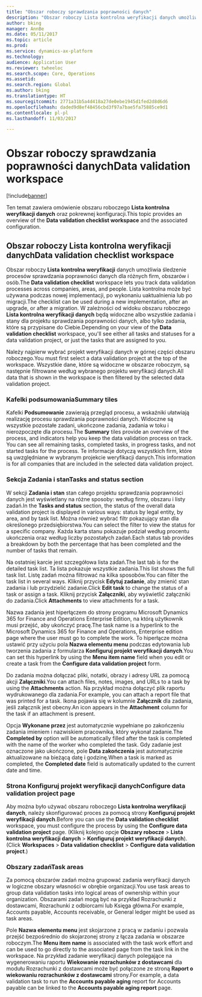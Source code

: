 ```yaml
---
title: "Obszar roboczy sprawdzania poprawności danych"
description: "Obszar roboczy Lista kontrolna weryfikacji danych umożliwia śledzenie procesów sprawdzania poprawności danych dla różnych firm, obszarów i osób. Lista kontrolna może być używana podczas nowej implementacji, po wykonaniu uaktualnienia lub po migracji."
author: bking
manager: AnnBe
ms.date: 05/11/2017
ms.topic: article
ms.prod: 
ms.service: dynamics-ax-platform
ms.technology: 
audience: Application User
ms.reviewer: twheeloc
ms.search.scope: Core, Operations
ms.assetid: 
ms.search.region: Global
ms.author: bking
ms.translationtype: HT
ms.sourcegitcommit: 2771a31b5a4d418a27de0ebe1945d1fed2d8d6d6
ms.openlocfilehash: daded9d8ef48456cbd3f97a7bae5fa75885ce9d1
ms.contentlocale: pl-pl
ms.lasthandoff: 11/03/2017

---
```


# <a name="data-validation-workspace"></a><span data-ttu-id="d65d4-104">Obszar roboczy sprawdzania poprawności danych</span><span class="sxs-lookup"><span data-stu-id="d65d4-104">Data validation workspace</span></span>

[!include[banner](../includes/banner.md)]


<span data-ttu-id="d65d4-105">Ten temat zawiera omówienie obszaru roboczego **Lista kontrolna weryfikacji danych** oraz pokrewnej konfiguracji.</span><span class="sxs-lookup"><span data-stu-id="d65d4-105">This topic provides an overview of the **Data validation checklist workspace** and the associated configuration.</span></span>

## <a name="data-validation-checklist-workspace"></a><span data-ttu-id="d65d4-106">Obszar roboczy Lista kontrolna weryfikacji danych</span><span class="sxs-lookup"><span data-stu-id="d65d4-106">Data validation checklist workspace</span></span>

<span data-ttu-id="d65d4-107">Obszar roboczy **Lista kontrolna weryfikacji** danych umożliwia śledzenie procesów sprawdzania poprawności danych dla różnych firm, obszarów i osób.</span><span class="sxs-lookup"><span data-stu-id="d65d4-107">The **Data validation checklist** workspace lets you track data validation processes across companies, areas, and people.</span></span> <span data-ttu-id="d65d4-108">Lista kontrolna może być używana podczas nowej implementacji, po wykonaniu uaktualnienia lub po migracji.</span><span class="sxs-lookup"><span data-stu-id="d65d4-108">The checklist can be used during a new implementation, after an upgrade, or after a migration.</span></span> <span data-ttu-id="d65d4-109">W zależności od widoku obszaru roboczego **Lista kontrolna weryfikacji danych** będą widoczne albo wszystkie zadania i stany dla projektu sprawdzania poprawności danych, albo tylko zadania, które są przypisane do Ciebie.</span><span class="sxs-lookup"><span data-stu-id="d65d4-109">Depending on your view of the **Data validation checklist** workspace, you'll see either all tasks and statuses for a data validation project, or just the tasks that are assigned to you.</span></span>

<span data-ttu-id="d65d4-110">Należy najpierw wybrać projekt weryfikacji danych w górnej części obszaru roboczego.</span><span class="sxs-lookup"><span data-stu-id="d65d4-110">You must first select a data validation project at the top of the workspace.</span></span> <span data-ttu-id="d65d4-111">Wszystkie dane, które są widoczne w obszarze roboczym, są następnie filtrowane według wybranego projektu weryfikacji danych.</span><span class="sxs-lookup"><span data-stu-id="d65d4-111">All data that is shown in the workspace is then filtered by the selected data validation project.</span></span>

### <a name="summary-tiles"></a><span data-ttu-id="d65d4-112">Kafelki podsumowania</span><span class="sxs-lookup"><span data-stu-id="d65d4-112">Summary tiles</span></span>

<span data-ttu-id="d65d4-113">Kafelki **Podsumowanie** zawierają przegląd procesu, a wskaźniki ułatwiają realizację procesu sprawdzania poprawności danych. Widoczne są wszystkie pozostałe zadani, ukończone zadania, zadania w toku i nierozpoczęte dla procesu.</span><span class="sxs-lookup"><span data-stu-id="d65d4-113">The **Summary** tiles provide an overview of the process, and indicators help you keep the data validation process on track. You can see all remaining tasks, completed tasks, in progress tasks, and not started tasks for the process.</span></span> <span data-ttu-id="d65d4-114">Te informacje dotyczą wszystkich firm, które są uwzględniane w wybranym projekcie weryfikacji danych.</span><span class="sxs-lookup"><span data-stu-id="d65d4-114">This information is for all companies that are included in the selected data validation project.</span></span>

### <a name="tasks-and-status-section"></a><span data-ttu-id="d65d4-115">Sekcja Zadania i stan</span><span class="sxs-lookup"><span data-stu-id="d65d4-115">Tasks and status section</span></span>

<span data-ttu-id="d65d4-116">W sekcji **Zadania i stan** stan całego projektu sprawdzania poprawności danych jest wyświetlany na różne sposoby: według firmy, obszaru i listy zadań.</span><span class="sxs-lookup"><span data-stu-id="d65d4-116">In the **Tasks and status** section, the status of the overall data validation project is displayed in various ways: status by legal entity, by area, and by task list.</span></span> <span data-ttu-id="d65d4-117">Można również wybrać filtr pokazujący stan dla określonego przedsiębiorstwa.</span><span class="sxs-lookup"><span data-stu-id="d65d4-117">You can select the filter to view the status for a specific company.</span></span> <span data-ttu-id="d65d4-118">Każda karta stanu pokazuje podział według procentu ukończenia oraz według liczby pozostałych zadań.</span><span class="sxs-lookup"><span data-stu-id="d65d4-118">Each status tab provides a breakdown by both the percentage that has been completed and the number of tasks that remain.</span></span>

<span data-ttu-id="d65d4-119">Na ostatniej karcie jest szczegółowa lista zadań.</span><span class="sxs-lookup"><span data-stu-id="d65d4-119">The last tab is for the detailed task list.</span></span> <span data-ttu-id="d65d4-120">Ta lista pokazuje wszystkie zadania.</span><span class="sxs-lookup"><span data-stu-id="d65d4-120">This list shows the full task list.</span></span>
<span data-ttu-id="d65d4-121">Listę zadań można filtrować na kilka sposobów.</span><span class="sxs-lookup"><span data-stu-id="d65d4-121">You can filter the task list in several ways.</span></span> <span data-ttu-id="d65d4-122">Kliknij przycisk **Edytuj zadanie**, aby zmienić stan zadania i lub przydzielić zadanie.</span><span class="sxs-lookup"><span data-stu-id="d65d4-122">Click **Edit task** to change the status of a task or assign a task.</span></span> <span data-ttu-id="d65d4-123">Kliknij przycisk **Załączniki**, aby wyświetlić załączniki do zadania.</span><span class="sxs-lookup"><span data-stu-id="d65d4-123">Click **Attachments** to view attachments for a task.</span></span>

<span data-ttu-id="d65d4-124">Nazwa zadania jest hiperłączem do strony programu Microsoft Dynamics 365 for Finance and Operations Enterprise Edition, na którą użytkownik musi przejść, aby ukończyć pracę.</span><span class="sxs-lookup"><span data-stu-id="d65d4-124">The task name is a hyperlink to the Microsoft Dynamics 365 for Finance and Operations, Enterprise edition page where the user must go to complete the work.</span></span> <span data-ttu-id="d65d4-125">To hiperłącze można ustawić przy użyciu pola **Nazwa elementu menu** podczas edytowania lub tworzenia zadania z formularza **Konfiguruj projekt weryfikacji danych**.</span><span class="sxs-lookup"><span data-stu-id="d65d4-125">You can set this hyperlink by using the **Menu item name** field when you edit or create a task from the **Configure data validation project** form.</span></span>

<span data-ttu-id="d65d4-126">Do zadania można dołączać pliki, notatki, obrazy i adresy URL za pomocą akcji **Załączniki**.</span><span class="sxs-lookup"><span data-stu-id="d65d4-126">You can attach files, notes, images, and URLs to a task by using the **Attachments** action.</span></span> <span data-ttu-id="d65d4-127">Na przykład można dołączyć plik raportu wydrukowanego dla zadania.</span><span class="sxs-lookup"><span data-stu-id="d65d4-127">For example, you can attach a report file that was printed for a task.</span></span> <span data-ttu-id="d65d4-128">Ikona pojawia się w kolumnie **Załącznik** dla zadania, jeśli załącznik jest obecny.</span><span class="sxs-lookup"><span data-stu-id="d65d4-128">An icon appears in the **Attachment** column for the task if an attachment is present.</span></span>

<span data-ttu-id="d65d4-129">Opcja **Wykonane przez** jest automatycznie wypełniane po zakończeniu zadania imieniem i nazwiskiem pracownika, który wykonał zadanie.</span><span class="sxs-lookup"><span data-stu-id="d65d4-129">The **Completed by** option will be automatically filled after the task is completed with the name of the worker who completed the task.</span></span> <span data-ttu-id="d65d4-130">Gdy zadanie jest oznaczone jako ukończone, pole **Data zakończenia** jest automatycznie aktualizowane na bieżącą datę i godzinę.</span><span class="sxs-lookup"><span data-stu-id="d65d4-130">When a task is marked as completed, the **Completed date** field is automatically updated to the current date and time.</span></span>

### <a name="configure-data-validation-project-page"></a><span data-ttu-id="d65d4-131">Strona Konfiguruj projekt weryfikacji danych</span><span class="sxs-lookup"><span data-stu-id="d65d4-131">Configure data validation project page</span></span>

<span data-ttu-id="d65d4-132">Aby można było używać obszaru roboczego **Lista kontrolna weryfikacji danych**, należy skonfigurować proces za pomocą strony **Konfiguruj projekt weryfikacji danych**.</span><span class="sxs-lookup"><span data-stu-id="d65d4-132">Before you can use the **Data validation checklist** workspace, you must configure the process by using the **Configure data validation project** page.</span></span> <span data-ttu-id="d65d4-133">(Kliknij kolejno opcje **Obszary robocze** \> **Lista kontrolna weryfikacji danych** \> **Konfiguruj projekt weryfikacji danych**).</span><span class="sxs-lookup"><span data-stu-id="d65d4-133">(Click **Workspaces** \> **Data validation checklist** \> **Configure data validation project**.)</span></span>

### <a name="task-areas"></a><span data-ttu-id="d65d4-134">Obszary zadań</span><span class="sxs-lookup"><span data-stu-id="d65d4-134">Task areas</span></span>

<span data-ttu-id="d65d4-135">Za pomocą obszarów zadań można grupować zadania weryfikacji danych w logiczne obszary własności w obrębie organizacji.</span><span class="sxs-lookup"><span data-stu-id="d65d4-135">You use task areas to group data validation tasks into logical areas of ownership within your organization.</span></span> <span data-ttu-id="d65d4-136">Obszarami zadań mogą być na przykład Rozrachunki z dostawcami, Rozrachunki z odbiorcami lub Księga główna.</span><span class="sxs-lookup"><span data-stu-id="d65d4-136">For example, Accounts payable, Accounts receivable, or General ledger might be used as task areas.</span></span>

<span data-ttu-id="d65d4-137">Pole **Nazwa elementu menu** jest skojarzone z pracą w zadaniu i pozwala przejść bezpośrednio do skojarzonej strony z łącza zadania w obszarze roboczym.</span><span class="sxs-lookup"><span data-stu-id="d65d4-137">The **Menu item name** is associated with the task work effort and can be used to go directly to the associated page from the task link in the workspace.</span></span> <span data-ttu-id="d65d4-138">Na przykład zadanie weryfikacji danych polegające na wygenerowaniu raportu **Wiekowanie rozrachunków z dostawcami** dla modułu Rozrachunki z dostawcami może być połączone ze stroną **Raport o wiekowaniu rozrachunków z dostawcami** strony.</span><span class="sxs-lookup"><span data-stu-id="d65d4-138">For example, a data validation task to run the **Accounts payable aging** report for Accounts payable can be linked to the **Accounts payable aging report** page.</span></span>

